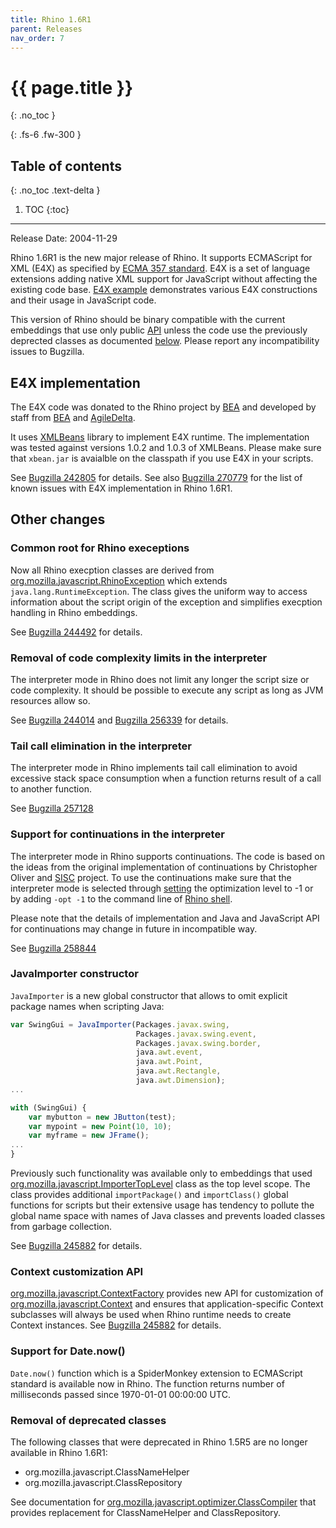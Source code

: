 ```yaml
---
title: Rhino 1.6R1
parent: Releases
nav_order: 7
---
```


# {{ page.title }}
{: .no_toc }

{: .fs-6 .fw-300 }

## Table of contents
{: .no_toc .text-delta }

1. TOC
{:toc}

---
Release Date: 2004-11-29

Rhino 1.6R1 is the new major release of Rhino. It supports ECMAScript for XML (E4X) as specified by [ECMA 357 standard](https://www.ecma-international.org/wp-content/uploads/ECMA-357_2nd_edition_december_2005.pdf). E4X is a set of language extensions adding native XML support for JavaScript without affecting the existing code base. [E4X example](https://github.com/mozilla/rhino/blob/master/examples/src/main/resources/E4X/e4x_example.js) demonstrates various E4X constructions and their usage in JavaScript code.

This version of Rhino should be binary compatible with the current embeddings that use only public [API](https://javadoc.io/doc/org.mozilla/rhino/latestindex.html) unless the code use the previously deprected classes as documented [below](#removal-of-deprecated-classes). Please report any incompatibility issues to Bugzilla.

## E4X implementation
The E4X code was donated to the Rhino project by [BEA](http://www.bea.com/) and developed by staff from [BEA](http://www.bea.com/) and [AgileDelta](http://www.agiledelta.com/).

It uses [XMLBeans](http://xmlbeans.apache.org/) library to implement E4X runtime. The implementation was tested against versions 1.0.2 and 1.0.3 of XMLBeans. Please make sure that `xbean.jar` is avaialble on the classpath if you use E4X in your scripts.

See [Bugzilla 242805](https://bugzilla.mozilla.org/show_bug.cgi?id=242805) for details. See also [Bugzilla 270779](https://bugzilla.mozilla.org/show_bug.cgi?id=270779) for the list of known issues with E4X implementation in Rhino 1.6R1.

## Other changes
### Common root for Rhino execeptions
Now all Rhino execption classes are derived from [org.mozilla.javascript.RhinoException](https://github.com/mozilla/rhino/blob/master/rhino/src/main/java/org/mozilla/javascript/RhinoException.java) which extends `java.lang.RuntimeException`. The class gives the uniform way to access information about the script origin of the exception and simplifies execption handling in Rhino embeddings.

See [Bugzilla 244492](https://bugzilla.mozilla.org/show_bug.cgi?id=244492) for details.

### Removal of code complexity limits in the interpreter
The interpreter mode in Rhino does not limit any longer the script size or code complexity. It should be possible to execute any script as long as JVM resources allow so.

See [Bugzilla 244014](https://bugzilla.mozilla.org/show_bug.cgi?id=244014) and [Bugzilla 256339](https://bugzilla.mozilla.org/show_bug.cgi?id=256339) for details.

### Tail call elimination in the interpreter
The interpreter mode in Rhino implements tail call elimination to avoid excessive stack space consumption when a function returns result of a call to another function.

See [Bugzilla 257128](https://bugzilla.mozilla.org/show_bug.cgi?id=257128)

### Support for continuations in the interpreter
The interpreter mode in Rhino supports continuations. The code is based on the ideas from the original implementation of continuations by Christopher Oliver and [SISC](http://sisc.sourceforge.net/) project. To use the continuations make sure that the interpreter mode is selected through [setting](https://javadoc.io/doc/org.mozilla/rhino/latest/org/mozilla/javascript/Context.html#setOptimizationLevel-int-) the optimization level to -1 or by adding `-opt -1` to the command line of [Rhino shell](../../_tools/shell.md).

Please note that the details of implementation and Java and JavaScript API for continuations may change in future in incompatible way.

See [Bugzilla 258844](https://bugzilla.mozilla.org/show_bug.cgi?id=258844)

### JavaImporter constructor
`JavaImporter` is a new global constructor that allows to omit explicit package names when scripting Java:
```js
var SwingGui = JavaImporter(Packages.javax.swing,
                            Packages.javax.swing.event,
                            Packages.javax.swing.border,
                            java.awt.event,
                            java.awt.Point,
                            java.awt.Rectangle,
                            java.awt.Dimension);
...

with (SwingGui) {
    var mybutton = new JButton(test);
    var mypoint = new Point(10, 10);
    var myframe = new JFrame();
...
}
```
Previously such functionality was available only to embeddings that used [org.mozilla.javascript.ImporterTopLevel](https://javadoc.io/doc/org.mozilla/rhino/latest/org/mozilla/javascript/ImporterTopLevel.html) class as the top level scope. The class provides additional `importPackage()` and `importClass()` global functions for scripts but their extensive usage has tendency to pollute the global name space with names of Java classes and prevents loaded classes from garbage collection.

See [Bugzilla 245882](https://bugzilla.mozilla.org/show_bug.cgi?id=245882) for details.

### Context customization API
[org.mozilla.javascript.ContextFactory](https://javadoc.io/doc/org.mozilla/rhino/latest/org/mozilla/javascript/ContextFactory.html) provides new API for customization of [org.mozilla.javascript.Context](https://javadoc.io/doc/org.mozilla/rhino/latest/org/mozilla/javascript/Context.html) and ensures that application-specific Context subclasses will always be used when Rhino runtime needs to create Context instances.
See [Bugzilla 245882](https://bugzilla.mozilla.org/show_bug.cgi?id=245882) for details.

### Support for Date.now()
`Date.now()` function which is a SpiderMonkey extension to ECMAScript standard is available now in Rhino. The function returns number of milliseconds passed since 1970-01-01 00:00:00 UTC.

### Removal of deprecated classes
The following classes that were deprecated in Rhino 1.5R5 are no longer available in Rhino 1.6R1:
- org.mozilla.javascript.ClassNameHelper
- org.mozilla.javascript.ClassRepository

See documentation for [org.mozilla.javascript.optimizer.ClassCompiler](https://javadoc.io/doc/org.mozilla/rhino/latest/org/mozilla/javascript/optimizer/ClassCompiler.html) that provides replacement for ClassNameHelper and ClassRepository.

